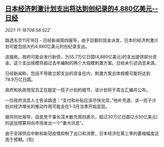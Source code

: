 <!--1637220662000-->
[日本经济刺激计划支出将达到创纪录的4,880亿美元--日经](https://cn.reuters.com/article/japan-stimulus-1118-thur-idCNKBS2I30HD)
------

<div><i>2021-11-18T06:58:52Z</i></div><p>路透东京11月18日 - 日经新闻周四报导，由于巨额的现金派发，日本的经济刺激计划可能包括大约4,880亿美元的创纪录支出。</p><p>该报称，政府可能会发行新债，为55.7万亿日圆(4,880亿美元)的支出提供部分资金。这个支出规模将超过去年编制的两个大规模刺激方案。日经未引述消息来源。</p><p>日经新闻称，包括不导致立即支出的资金在内，刺激方案总体规模可能将达到78.9万亿日圆。</p><p>政府和执政党官员正在敲定一揽子计划的细节，该计划将于周五汇编并公布。</p><p>一位政府消息人士告诉路透：“支付和补贴应该尽快兑现，”他补充道，该一揽子计划对经济增长的推动作用可能会在1-3月当季开始显现。</p><p>据共同社报导，自民党干事长茂木敏充周四表示，超过30万亿日圆(2,630亿美元)的追加预算将向市场发出一个“重大讯息”。</p><p>由于全球供应中断和新冠疫情抑制了出口和消费，日本经济在第三季的萎缩幅度远高于预期。(完)</p>
